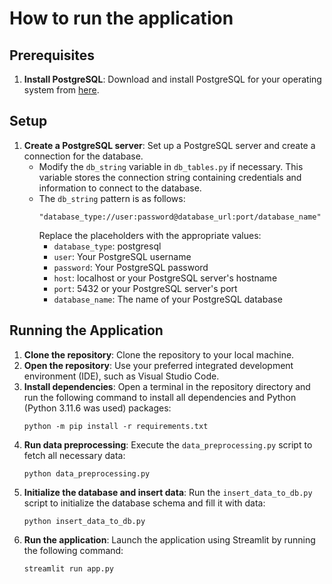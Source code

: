 # How to run the application

## Prerequisites

1. **Install PostgreSQL**: Download and install PostgreSQL for your operating system from [here](https://www.postgresql.org/download/).

## Setup

1. **Create a PostgreSQL server**: Set up a PostgreSQL server and create a connection for the database.
   - Modify the `db_string` variable in `db_tables.py` if necessary. This variable stores the connection string containing credentials and information to connect to the database.
   - The `db_string` pattern is as follows:
     ```
     "database_type://user:password@database_url:port/database_name"
     ```
     Replace the placeholders with the appropriate values:
     - `database_type`: postgresql
     - `user`: Your PostgreSQL username
     - `password`: Your PostgreSQL password
     - `host`: localhost or your PostgreSQL server's hostname
     - `port`: 5432 or your PostgreSQL server's port
     - `database_name`: The name of your PostgreSQL database

## Running the Application

1. **Clone the repository**: Clone the repository to your local machine.
2. **Open the repository**: Use your preferred integrated development environment (IDE), such as Visual Studio Code.
3. **Install dependencies**: Open a terminal in the repository directory and run the following command to install all dependencies and Python (Python 3.11.6 was used) packages:
   ```
   python -m pip install -r requirements.txt
   ```
4. **Run data preprocessing**: Execute the `data_preprocessing.py` script to fetch all necessary data:
   ```
   python data_preprocessing.py
   ```
5. **Initialize the database and insert data**: Run the `insert_data_to_db.py` script to initialize the database schema and fill it with data:
   ```
   python insert_data_to_db.py
   ```
6. **Run the application**: Launch the application using Streamlit by running the following command:
   ```
   streamlit run app.py
   ```


